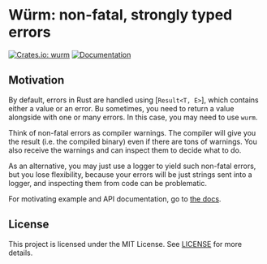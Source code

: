 # Würm: non-fatal, strongly typed errors

[![Crates.io: wurm](https://img.shields.io/crates/v/wurm.svg)](https://crates.io/crates/wurm)
[![Documentation](https://img.shields.io/docsrs/wurm/latest)](https://docs.rs/wurm)

## Motivation

By default, errors in Rust are handled using [`Result<T, E>`], which contains either a value
or an error. Bu sometimes, you need to return a value alongside with one or many errors. In this
case, you may need to use `wurm`.

Think of non-fatal errors as compiler warnings. The compiler will give you the result (i.e. the
compiled binary) even if there are tons of warnings. You also receive the warnings and can inspect
them to decide what to do.

As an alternative, you may just use a logger to yield such non-fatal errors, but you lose flexibility,
because your errors will be just strings sent into a logger, and inspecting them from code can be
problematic.

For motivating example and API documentation, go to [the docs](https://docs.rs/wurm).

## License

This project is licensed under the MIT License. See [LICENSE](LICENSE) for more details.
